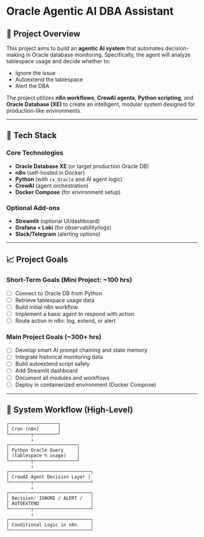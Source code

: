 # Oracle Agentic AI DBA Assistant

## 🧠 Project Overview
This project aims to build an **agentic AI system** that automates decision-making in Oracle database monitoring. Specifically, the agent will analyze tablespace usage and decide whether to:
- Ignore the issue
- Autoextend the tablespace
- Alert the DBA

The project utilizes **n8n workflows**, **CrewAI agents**, **Python scripting**, and **Oracle Database (XE)** to create an intelligent, modular system designed for production-like environments.

---

## 🚀 Tech Stack

### Core Technologies
- **Oracle Database XE** (or target production Oracle DB)
- **n8n** (self-hosted in Docker)
- **Python** (with `cx_Oracle` and AI agent logic)
- **CrewAI** (agent orchestration)
- **Docker Compose** (for environment setup)

### Optional Add-ons
- **Streamlit** (optional UI/dashboard)
- **Grafana + Loki** (for observability/logs)
- **Slack/Telegram** (alerting options)

---

## 📈 Project Goals

### Short-Term Goals (Mini Project: ~100 hrs)
- [ ] Connect to Oracle DB from Python
- [ ] Retrieve tablespace usage data
- [ ] Build initial n8n workflow
- [ ] Implement a basic agent to respond with action
- [ ] Route action in n8n: log, extend, or alert

### Main Project Goals (~300+ hrs)
- [ ] Develop smart AI prompt chaining and state memory
- [ ] Integrate historical monitoring data
- [ ] Build autoextend script safely
- [ ] Add Streamlit dashboard
- [ ] Document all modules and workflows
- [ ] Deploy in containerized environment (Docker Compose)

---

## 🔁 System Workflow (High-Level)

```text
┌──────────────────┐
│ Cron (n8n)       │
└────────┬─────────┘
         ↓
┌─────────────────────────┐
│ Python Oracle Query     │
│ (tablespace % usage)    │
└────────┬────────────────┘
         ↓
┌──────────────────────────────┐
│ CrewAI Agent Decision Layer │
└────────┬─────────────────────┘
         ↓
┌──────────────────────────────┐
│ Decision: IGNORE / ALERT /   │
│ AUTOEXTEND                   │
└────────┬─────────────────────┘
         ↓
┌──────────────────────────────┐
│ Conditional Logic in n8n     │
└──────────────────────────────┘
